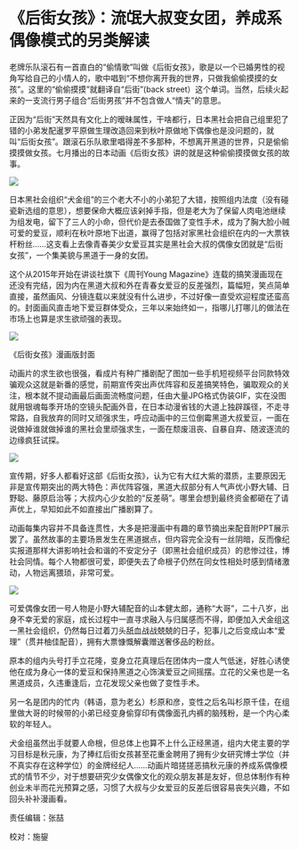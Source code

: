 # 《后街女孩》：流氓大叔变女团，养成系偶像模式的另类解读

老牌乐队滚石有一首直白的“偷情歌”叫做《后街女孩》，歌是以一个已婚男性的视角写给自己的小情人的，歌中唱到“不想你离开我的世界，只做我偷偷摸摸的女孩”。这里的“偷偷摸摸”就翻译自“后街”(back street）这个单词。当然，后续火起来的一支流行男子组合“后街男孩”并不包含做人“情夫”的意思。

正因为“后街”天然具有文化上的暧昧属性，干啥都行，日本黑社会把自己组里犯了错的小弟发配暹罗平原做生理改造回来到秋叶原做地下偶像也是没问题的，就叫“后街女孩”。跟滚石乐队歌里唱得差不多那种，不想离开黑道的世界，只是偷偷摸摸做女孩。七月播出的日本动画《后街女孩》讲的就是这种偷偷摸摸做女孩的故事。

![](https://imagecloud.thepaper.cn/thepaper/image/9/52/33.jpg)

日本黑社会组织“犬金组”的三个老大不小的小弟犯了大错，按照组内法度（没有碰瓷新选组的意思），想要保命大概应该剁掉手指，但是老大为了保留人肉电池继续为组发电，留下了三人的小命，但代价是去泰国做了变性手术，成为了胸大脸小贼可爱的爱豆，顺利在秋叶原地下出道，赢得了包括对家黑社会组织在内的一大票铁杆粉丝……这支看上去像青春美少女爱豆其实是黑社会大叔的偶像女团就是“后街女孩”，一个集美貌与黑道于一身的女团。

这个从2015年开始在讲谈社旗下《周刊Young Magazine》连载的搞笑漫画现在还没有完结，因为内在黑道大叔和外在青春女爱豆的反差强烈，篇幅短，笑点简单直接，虽然画风、分镜连载以来就没有什么进步，不过好像一直受欢迎程度还蛮高的。封面画风直击地下爱豆群体受众，三年以来始终如一，指哪儿打哪儿的做法在市场上也算是求生欲顽强的表现。

![](https://imagecloud.thepaper.cn/thepaper/image/9/52/34.jpg)

《后街女孩》漫画版封面

动画片的求生欲也很强，看成片有种广播剧配了图加一些手机短视频平台同款特效骗观众这就是新番的感觉，前期宣传突出声优阵容和反差搞笑特色，骗取观众的关注，根本就不提动画最后画面流畅度问题，任由大量JPG格式伪装GIF，实在没图就用银魂每季开场的空镜头配画外音，在日本动漫省钱的大道上独辟蹊径，不走寻常路，自我放弃的同时又顽强求生，呼应动画中的三位倒霉黑道大叔爱豆，一面在说做掉谁就做掉谁的黑社会里顽强求生，一面在颓废沮丧、自暴自弃、随波逐流的边缘疯狂试探。

![](https://imagecloud.thepaper.cn/thepaper/image/9/52/37.jpg)

宣传期，好多人都看好这部《后街女孩》，认为它有大红大紫的潜质，主要原因无非是宣传期突出的两大特色：声优阵容强，黑道大叔部分有人气声优小野大辅、日野聪、藤原启治等；大叔内心少女脸的“反差萌”。哪里会想到最终资金都砸在了请声优上，早知如此不如直接出广播剧算了。

动画每集内容并不具备连贯性，大多是把漫画中有趣的章节摘出来配音附PPT展示罢了。虽然故事的主要场景发生在黑道据点，但内容完全没有一丝阴暗，反而像纪实报道那样大讲影响社会和谐的不安定分子（即黑社会组织成员）的悲惨过往，博社会同情。每个人物都很可爱，即便失去了命根子仍然在同女性相处时感到情绪激动，人物远离猥琐，非常可爱。

![](https://imagecloud.thepaper.cn/thepaper/image/9/52/120.gif)

可爱偶像女团一号人物是小野大辅配音的山本健太郎，通称“大哥”，二十八岁，出身不幸无爱的家庭，成长过程中一直寻求融入与归属感而不得，即便加入犬金组这一黑社会组织，仍然每日过着刀头舐血战战兢兢的日子，犯事儿之后变成山本“爱理”（贯井柚佳配音），拥有大票慷慨解囊赠送奢侈品的粉丝。

原本的组内头号打手立花隆，变身立花真理后在团体内一度人气低迷，好胜心诱使他在成为身心一体的爱豆和保持黑道之心饰演爱豆之间摇摆。立花的父亲也是一名黑道成员，久违重逢后，立花发现父亲也做了变性手术。

另一名是团内的忙内（韩语，意为老幺）杉原和彦，变性之后名叫杉原千佳，在组里做大哥的时候带的小弟已经变身偷穿印有偶像面孔内裤的脑残粉，是一个内心柔软的年轻人。

犬金组虽然出手就要人命根，但总体上也算不上什么正经黑道，组内大佬主要的学习目标是秋元康，为了捧红后街女孩甚至花重金聘用了拥有少女研究博士学位（并不真实存在这种学位）的金牌经纪人……动画片暗搓搓恶搞秋元康的养成系偶像模式的情节不少，对于想要研究少女偶像文化的观众朋友甚是友好，但总体制作有种创业未半而花光预算之感，习惯了大叔与少女爱豆的反差后很容易丧失兴趣，不如回头补补漫画看。

责任编辑：张喆

校对：施鋆
<!-- tcd_original_link https://m.thepaper.cn/newsDetail_forward_2284757?from=sohu -->
